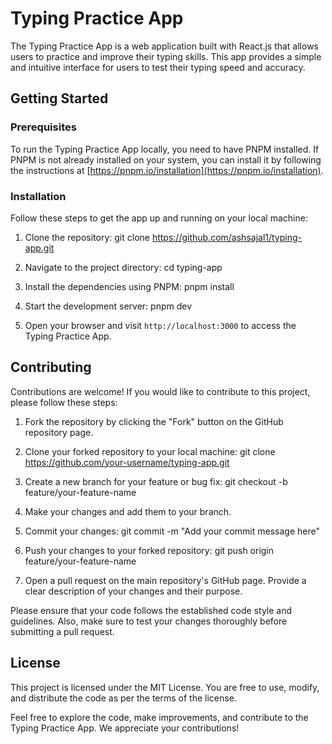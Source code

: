 # Typing Practice App

The Typing Practice App is a web application built with React.js that allows users to practice and improve their typing skills. This app provides a simple and intuitive interface for users to test their typing speed and accuracy.

## Getting Started

### Prerequisites

To run the Typing Practice App locally, you need to have PNPM installed. If PNPM is not already installed on your system, you can install it by following the instructions at [https://pnpm.io/installation](https://pnpm.io/installation).

### Installation

Follow these steps to get the app up and running on your local machine:

1. Clone the repository:
git clone https://github.com/ashsajal1/typing-app.git

2. Navigate to the project directory:
cd typing-app


3. Install the dependencies using PNPM:
pnpm install


4. Start the development server:
pnpm dev

5. Open your browser and visit `http://localhost:3000` to access the Typing Practice App.

## Contributing

Contributions are welcome! If you would like to contribute to this project, please follow these steps:

1. Fork the repository by clicking the "Fork" button on the GitHub repository page.

2. Clone your forked repository to your local machine:
git clone https://github.com/your-username/typing-app.git


3. Create a new branch for your feature or bug fix:
git checkout -b feature/your-feature-name

4. Make your changes and add them to your branch.

5. Commit your changes:
git commit -m "Add your commit message here"


6. Push your changes to your forked repository:
git push origin feature/your-feature-name


7. Open a pull request on the main repository's GitHub page. Provide a clear description of your changes and their purpose.

Please ensure that your code follows the established code style and guidelines. Also, make sure to test your changes thoroughly before submitting a pull request.

## License

This project is licensed under the MIT License. You are free to use, modify, and distribute the code as per the terms of the license.

Feel free to explore the code, make improvements, and contribute to the Typing Practice App. We appreciate your contributions!